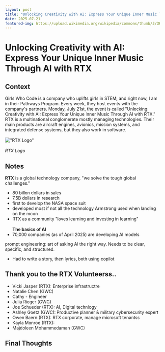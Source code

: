 ```yaml
---
layout: post
title: "Unlocking Creativity with AI: Express Your Unique Inner Music Through AI with RTX"
date: 2025-07-21
featured-img: https://upload.wikimedia.org/wikipedia/commons/thumb/3/30/RTX_Raytheon_Technologies_logo.svg/1200px-RTX_Raytheon_Technologies_logo.svg.png
---
```

# Unlocking Creativity with AI: Express Your Unique Inner Music Through AI with RTX

## Context
Girls Who Code is a company who uplifts girls in STEM, and right now, I am in their Pathways Program. Every week, they host events with the company's partners. Monday, July 21st, the event is called "Unlocking Creativity with AI: Express Your Unique Inner Music Through AI with RTX." RTX is a multinational conglomerate mostly managing technologies. Their main products are aircraft engines, avionics, mission systems, and integrated defense systems, but they also work in software.
<br><br>
!["RTX Logo"](https://upload.wikimedia.org/wikipedia/commons/thumb/3/30/RTX_Raytheon_Technologies_logo.svg/1200px-RTX_Raytheon_Technologies_logo.svg.png)
<br><br>
*RTX Logo*

## Notes
**RTX** is a global technology company, "we solve the tough global challenges."
- 80 billon dollars in sales
- 7.5B dollars in research
- first to develop the NASA space suit
- developed most if not all the technology Armstrong used when landing on the moon
- RTX as a community "loves learning and investing in learning"
<br><br>
**The basics of AI**
- 70,000 companies (as of April 2025) are developing AI models

prompt engineering: art of asking AI the right way. Needs to be clear, specific, and structured. 
- Had to write a story, then lyrics, both using copilot


## Thank you to the RTX Volunteerss..
-  Vicki Jasper (RTX): Enterprise infrastructre  
-  Natalie Chen (GWC)
-  Cathy - Engineer
-  Julia Rieger (GWC)
-  Joe Schueder (RTX): AI, Digital technlogy
-  Ashley Goetz (GWC): Productive planner & military cybersecurity expert
-  Owen Baern (RTX): RTX corporate, manage microsoft tenantss
-   Kayla Monroe (RTX):
-   Majdoleen Mohammedaman (GWC)

## Final Thoughts

